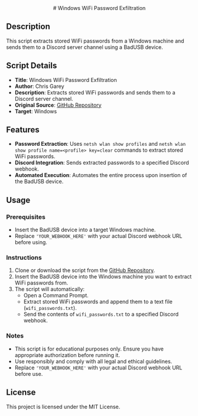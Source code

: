 <div align=center>
# Windows WiFi Password Exfiltration
</div>

## Description

This script extracts stored WiFi passwords from a Windows machine and sends them to a Discord server channel using a BadUSB device.

## Script Details

- **Title**: Windows WiFi Password Exfiltration
- **Author**: Chris Garey
- **Description**: Extracts stored WiFi passwords and sends them to a Discord server channel.
- **Original Source**: [GitHub Repository](https://github.com/cgarey2014/BadUSB-Scripts/blob/main/windows_wifi_password_exfil.txt)
- **Target**: Windows

## Features

- **Password Extraction**: Uses `netsh wlan show profiles` and `netsh wlan show profile name=<profile> key=clear` commands to extract stored WiFi passwords.
- **Discord Integration**: Sends extracted passwords to a specified Discord webhook.
- **Automated Execution**: Automates the entire process upon insertion of the BadUSB device.

## Usage

### Prerequisites

- Insert the BadUSB device into a target Windows machine.
- Replace `'YOUR_WEBHOOK_HERE'` with your actual Discord webhook URL before using.

### Instructions

1. Clone or download the script from the [GitHub Repository](https://github.com/cgarey2014/BadUSB-Scripts/blob/main/windows_wifi_password_exfil.txt).
2. Insert the BadUSB device into the Windows machine you want to extract WiFi passwords from.
3. The script will automatically:
   - Open a Command Prompt.
   - Extract stored WiFi passwords and append them to a text file (`wifi_passwords.txt`).
   - Send the contents of `wifi_passwords.txt` to a specified Discord webhook.

### Notes

- This script is for educational purposes only. Ensure you have appropriate authorization before running it.
- Use responsibly and comply with all legal and ethical guidelines.
- Replace `'YOUR_WEBHOOK_HERE'` with your actual Discord webhook URL before use.

## License

This project is licensed under the MIT License.
